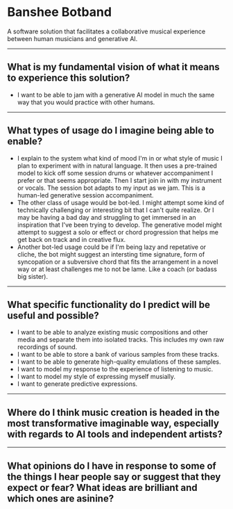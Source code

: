 # Banshee Botband
A software solution that facilitates a collaborative musical experience between human musicians and generative AI.

---

## What is my fundamental vision of what it means to experience this solution?
- I want to be able to jam with a generative AI model in much the same way that you would practice with other humans.

---

## What types of usage do I imagine being able to enable?
- I explain to the system what kind of mood I'm in or what style of music I plan to experiment with in natural language. It then uses a pre-trained model to kick off some session drums or whatever accompaniment I prefer or that seems appropriate. Then I start join in with my instrument or vocals. The session bot adapts to my input as we jam. This is a human-led generative session accompaniment.
- The other class of usage would be bot-led. I might attempt some kind of technically challenging or interesting bit that I can't quite realize. Or I may be having a bad day and struggling to get immersed in an inspiration that I've been trying to develop. The generative model might attempt to suggest a solo or effect or chord progression that helps me get back on track and in creative flux.
- Another bot-led usage could be if I'm being lazy and repetative or cliche, the bot might suggest an intersting time signature, form of syncopation or a subversive chord that fits the arrangement in a novel way or at least challenges me to not be lame. Like a coach (or badass big sister).

---

## What specific functionality do I predict will be useful and possible?
- I want to be able to analyze existing music compositions and other media and separate them into isolated tracks. This includes my own raw recordings of sound.
- I want to be able to store a bank of various samples from these tracks.
- I want to be able to generate high-quality emulations of these samples.
- I want to model my response to the experience of listening to music.
- I want to model my style of expressing myself musially.
- I want to generate predictive expressions.

---

## Where do I think music creation is headed in the most transformative imaginable way, especially with regards to AI tools and independent artists?

---

## What opinions do I have in response to some of the things I hear people say or suggest that they expect or fear? What ideas are brilliant and which ones are asinine?

